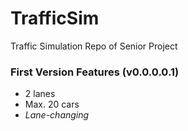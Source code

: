 # TrafficSim
Traffic Simulation Repo of Senior Project

### First Version Features (v0.0.0.0.1)
- 2 lanes
- Max. 20 cars
- *Lane-changing*
